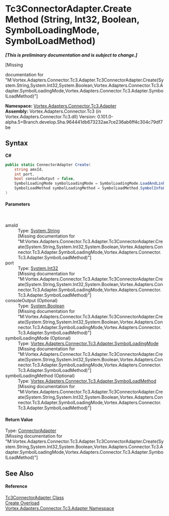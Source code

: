 # Tc3ConnectorAdapter.Create Method (String, Int32, Boolean, SymbolLoadingMode, SymbolLoadMethod)
 _**\[This is preliminary documentation and is subject to change.\]**_

\[Missing <summary> documentation for "M:Vortex.Adapters.Connector.Tc3.Adapter.Tc3ConnectorAdapter.Create(System.String,System.Int32,System.Boolean,Vortex.Adapters.Connector.Tc3.Adapter.SymbolLoadingMode,Vortex.Adapters.Connector.Tc3.Adapter.SymbolLoadMethod)"\]

**Namespace:**&nbsp;<a href="N_Vortex_Adapters_Connector_Tc3_Adapter.md">Vortex.Adapters.Connector.Tc3.Adapter</a><br />**Assembly:**&nbsp;Vortex.Adapters.Connector.Tc3 (in Vortex.Adapters.Connector.Tc3.dll) Version: 0.101.0-alpha.5+Branch.develop.Sha.964441db673232ae7ce236ab6ff4c304c79df7be

## Syntax

**C#**<br />
``` C#
public static ConnectorAdapter Create(
	string amsId,
	int port,
	bool consoleOutput = false,
	SymbolLoadingMode symbolLoadingMode = SymbolLoadingMode.LoadAndLinkOnTheFly,
	SymbolLoadMethod symbolLoadingMethod = SymbolLoadMethod.SymbolInfoLoader
)
```


#### Parameters
&nbsp;<dl><dt>amsId</dt><dd>Type: <a href="http://msdn2.microsoft.com/en-us/library/s1wwdcbf" target="_blank">System.String</a><br />\[Missing <param name="amsId"/> documentation for "M:Vortex.Adapters.Connector.Tc3.Adapter.Tc3ConnectorAdapter.Create(System.String,System.Int32,System.Boolean,Vortex.Adapters.Connector.Tc3.Adapter.SymbolLoadingMode,Vortex.Adapters.Connector.Tc3.Adapter.SymbolLoadMethod)"\]</dd><dt>port</dt><dd>Type: <a href="http://msdn2.microsoft.com/en-us/library/td2s409d" target="_blank">System.Int32</a><br />\[Missing <param name="port"/> documentation for "M:Vortex.Adapters.Connector.Tc3.Adapter.Tc3ConnectorAdapter.Create(System.String,System.Int32,System.Boolean,Vortex.Adapters.Connector.Tc3.Adapter.SymbolLoadingMode,Vortex.Adapters.Connector.Tc3.Adapter.SymbolLoadMethod)"\]</dd><dt>consoleOutput (Optional)</dt><dd>Type: <a href="http://msdn2.microsoft.com/en-us/library/a28wyd50" target="_blank">System.Boolean</a><br />\[Missing <param name="consoleOutput"/> documentation for "M:Vortex.Adapters.Connector.Tc3.Adapter.Tc3ConnectorAdapter.Create(System.String,System.Int32,System.Boolean,Vortex.Adapters.Connector.Tc3.Adapter.SymbolLoadingMode,Vortex.Adapters.Connector.Tc3.Adapter.SymbolLoadMethod)"\]</dd><dt>symbolLoadingMode (Optional)</dt><dd>Type: <a href="T_Vortex_Adapters_Connector_Tc3_Adapter_SymbolLoadingMode.md">Vortex.Adapters.Connector.Tc3.Adapter.SymbolLoadingMode</a><br />\[Missing <param name="symbolLoadingMode"/> documentation for "M:Vortex.Adapters.Connector.Tc3.Adapter.Tc3ConnectorAdapter.Create(System.String,System.Int32,System.Boolean,Vortex.Adapters.Connector.Tc3.Adapter.SymbolLoadingMode,Vortex.Adapters.Connector.Tc3.Adapter.SymbolLoadMethod)"\]</dd><dt>symbolLoadingMethod (Optional)</dt><dd>Type: <a href="T_Vortex_Adapters_Connector_Tc3_Adapter_SymbolLoadMethod.md">Vortex.Adapters.Connector.Tc3.Adapter.SymbolLoadMethod</a><br />\[Missing <param name="symbolLoadingMethod"/> documentation for "M:Vortex.Adapters.Connector.Tc3.Adapter.Tc3ConnectorAdapter.Create(System.String,System.Int32,System.Boolean,Vortex.Adapters.Connector.Tc3.Adapter.SymbolLoadingMode,Vortex.Adapters.Connector.Tc3.Adapter.SymbolLoadMethod)"\]</dd></dl>

#### Return Value
Type: <a href="T_Vortex_Connector_ConnectorAdapter.md">ConnectorAdapter</a><br />\[Missing <returns> documentation for "M:Vortex.Adapters.Connector.Tc3.Adapter.Tc3ConnectorAdapter.Create(System.String,System.Int32,System.Boolean,Vortex.Adapters.Connector.Tc3.Adapter.SymbolLoadingMode,Vortex.Adapters.Connector.Tc3.Adapter.SymbolLoadMethod)"\]

## See Also


#### Reference
<a href="T_Vortex_Adapters_Connector_Tc3_Adapter_Tc3ConnectorAdapter.md">Tc3ConnectorAdapter Class</a><br /><a href="Overload_Vortex_Adapters_Connector_Tc3_Adapter_Tc3ConnectorAdapter_Create.md">Create Overload</a><br /><a href="N_Vortex_Adapters_Connector_Tc3_Adapter.md">Vortex.Adapters.Connector.Tc3.Adapter Namespace</a><br />